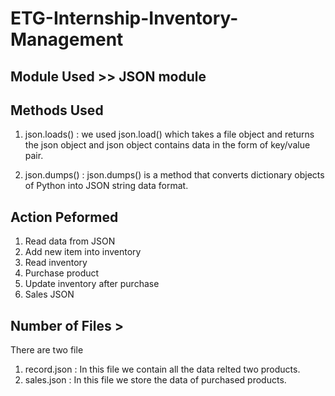 # ETG-Internship-Inventory-Management

## Module Used >> JSON module

## Methods Used

1. json.loads() : we used json.load() which takes a file object and returns the json object and json object contains data in the form of key/value pair.

2. json.dumps() : json.dumps() is a method that converts dictionary objects of Python into JSON string data format.

## Action Peformed
1. Read data from JSON
2. Add new item into inventory
3. Read inventory
4. Purchase product
5. Update inventory after purchase
6. Sales JSON

## Number of Files >
There are two file

1. record.json : In this file we contain all the data relted two products.
2. sales.json : In this file we store the data of purchased products.
